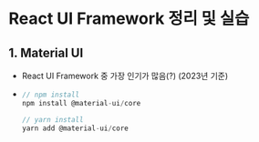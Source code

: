 # React UI Framework 정리 및 실습

## 1. Material UI
  * React UI Framework 중 가장 인기가 많음(?) (2023년 기준)
  * ```node.js
    // npm install
    npm install @material-ui/core

    // yarn install
    yarn add @material-ui/core
    ```
